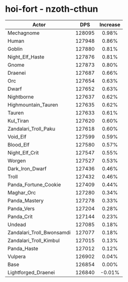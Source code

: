 # hoi-fort - nzoth-cthun
| Actor | DPS | Increase |
|---|:---:|:---:|
|Mechagnome|128095|0.98%|
|Human|127948|0.86%|
|Goblin|127880|0.81%|
|Night_Elf_Haste|127876|0.81%|
|Gnome|127873|0.80%|
|Draenei|127687|0.66%|
|Orc|127654|0.63%|
|Dwarf|127652|0.63%|
|Nightborne|127637|0.62%|
|Highmountain_Tauren|127635|0.62%|
|Tauren|127633|0.61%|
|Kul_Tiran|127620|0.60%|
|Zandalari_Troll_Paku|127618|0.60%|
|Void_Elf|127599|0.59%|
|Blood_Elf|127580|0.57%|
|Night_Elf_Crit|127547|0.55%|
|Worgen|127527|0.53%|
|Dark_Iron_Dwarf|127436|0.46%|
|Troll|127432|0.46%|
|Panda_Fortune_Cookie|127409|0.44%|
|Maghar_Orc|127280|0.34%|
|Panda_Mastery|127278|0.33%|
|Panda_Vers|127204|0.28%|
|Panda_Crit|127144|0.23%|
|Undead|127085|0.18%|
|Zandalari_Troll_Bwonsamdi|127077|0.18%|
|Zandalari_Troll_Kimbul|127015|0.13%|
|Panda_Haste|127012|0.12%|
|Vulpera|126902|0.04%|
|Base|126854|0.00%|
|Lightforged_Draenei|126840|-0.01%|
